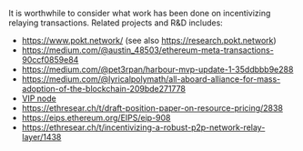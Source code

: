 It is worthwhile to consider what work has been done on incentivizing relaying transactions. Related projects and R&D includes:
- https://www.pokt.network/ (see also https://research.pokt.network)
- https://medium.com/@austin_48503/ethereum-meta-transactions-90ccf0859e84
- https://medium.com/@pet3rpan/harbour-mvp-update-1-35ddbbb9e288
- https://medium.com/@lyricalpolymath/all-aboard-alliance-for-mass-adoption-of-the-blockchain-209bde271778
- [VIP node](https://vipnode.org/)
- https://ethresear.ch/t/draft-position-paper-on-resource-pricing/2838
- https://eips.ethereum.org/EIPS/eip-908
- https://ethresear.ch/t/incentivizing-a-robust-p2p-network-relay-layer/1438